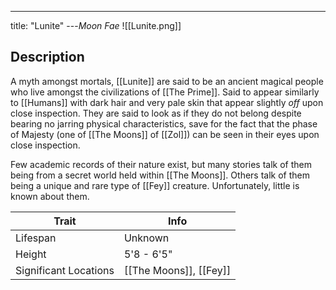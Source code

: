 ---
title: "Lunite"
---*Moon Fae*
![[Lunite.png]]

## Description
A myth amongst mortals, [[Lunite]] are said to be an ancient magical people who live amongst the civilizations of [[The Prime]]. Said to appear similarly to [[Humans]] with dark hair and very pale skin that appear slightly *off* upon close inspection. They are said to look as if they do not belong despite bearing no jarring physical characteristics, save for the fact that the phase of Majesty (one of [[The Moons]] of [[Zol]]) can be seen in their eyes upon close inspection.

Few academic records of their nature exist, but many stories talk of them being from a secret world held within [[The Moons]]. Others talk of them being a unique and rare type of [[Fey]] creature. Unfortunately, little is known about them.

| Trait | Info |
| --- | --- |
| Lifespan | Unknown |
| Height | 5'8 - 6'5" |
| Significant Locations | [[The Moons]], [[Fey]] |